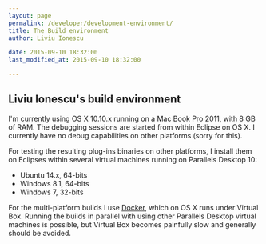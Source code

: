 ```yaml
---
layout: page
permalink: /developer/development-environment/
title: The Build environment
author: Liviu Ionescu

date: 2015-09-10 18:32:00
last_modified_at: 2015-09-10 18:32:00

---
```


## Liviu Ionescu's build environment

I'm currently using OS X 10.10.x running on a Mac Book Pro 2011, with 8 GB of RAM. The debugging sessions are started from within Eclipse on OS X. I currently have no debug capabilities on other platforms (sorry for this).

For testing the resulting plug-ins binaries on other platforms, I install them on Eclipses within several virtual machines running on Parallels Desktop 10:

-   Ubuntu 14.x, 64-bits
-   Windows 8.1, 64-bits
-   Windows 7, 32-bits

For the multi-platform builds I use [Docker](https://www.docker.com), which on OS X runs under Virtual Box. Running the builds in parallel with using other Parallels Desktop virtual machines is possible, but Virtual Box becomes painfully slow and generally should be avoided.
